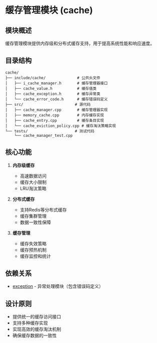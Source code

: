 # 缓存管理模块 (cache)

## 模块概述

缓存管理模块提供内存级和分布式缓存支持，用于提高系统性能和响应速度。

## 目录结构

```
cache/
├── include/cache/              # 公共头文件
│   ├── i_cache_manager.h       # 缓存管理器接口
│   ├── cache_value.h           # 缓存值类
│   ├── cache_exception.h       # 缓存异常类
│   └── cache_error_code.h      # 缓存错误码定义
├── src/                       # 源代码
│   ├── cache_manager.cpp       # 缓存管理器实现
│   ├── memory_cache.cpp        # 内存缓存实现
│   ├── cache_entry.cpp         # 缓存条目实现
│   └── cache_eviction_policy.cpp # 缓存淘汰策略实现
└── tests/                     # 测试代码
    └── cache_manager_test.cpp
```

## 核心功能

1. **内存级缓存**
   - 高速数据访问
   - 缓存大小限制
   - LRU淘汰策略

2. **分布式缓存**
   - 支持Redis等分布式缓存
   - 缓存集群管理
   - 数据一致性保障

3. **缓存管理**
   - 缓存失效策略
   - 缓存预热机制
   - 缓存监控和统计

## 依赖关系

- [exception](../../exception/) - 异常处理模块（包含错误码定义）

## 设计原则

- 提供统一的缓存访问接口
- 支持多种缓存实现
- 实现高效的缓存淘汰机制
- 确保缓存数据的一致性